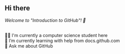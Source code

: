 ## Hi there

_Welcome to "Introduction to GitHub"! :wave:_

<br>:woman_technologist: I'm currently a computer science student here
<br>:otter: I’m currently learning with help from docs.github.com
<br>:thought_balloon: Ask me about GitHub
